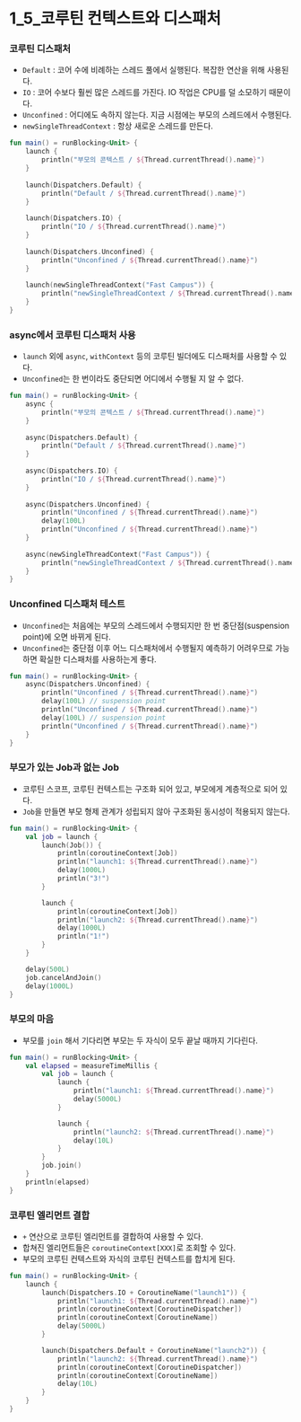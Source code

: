# 1_5_코루틴 컨텍스트와 디스패처

### 코루틴 디스패처
- `Default` : 코어 수에 비례하는 스레드 풀에서 실행된다. 복잡한 연산을 위해 사용된다.
- `IO` : 코어 수보다 훨씬 많은 스레드를 가진다. IO 작업은 CPU를 덜 소모하기 때문이다.
- `Unconfined` : 어디에도 속하지 않는다. 지금 시점에는 부모의 스레드에서 수행된다.
- `newSingleThreadContext` : 항상 새로운 스레드를 만든다.

```kotlin
fun main() = runBlocking<Unit> {
    launch {
        println("부모의 콘텍스트 / ${Thread.currentThread().name}")
    }
    
    launch(Dispatchers.Default) {
        println("Default / ${Thread.currentThread().name}")
    }
    
    launch(Dispatchers.IO) {
        println("IO / ${Thread.currentThread().name}")
    }
    
    launch(Dispatchers.Unconfined) {
        println("Unconfined / ${Thread.currentThread().name}")
    }
    
    launch(newSingleThreadContext("Fast Campus")) {
        println("newSingleThreadContext / ${Thread.currentThread().name}")
    }
}
```

### async에서 코루틴 디스패처 사용
- `launch` 외에 `async`, `withContext` 등의 코루틴 빌더에도 디스패처를 사용할 수 있다.
- `Unconfined`는 한 번이라도 중단되면 어디에서 수행될 지 알 수 없다.

```kotlin
fun main() = runBlocking<Unit> {
    async {
        println("부모의 콘텍스트 / ${Thread.currentThread().name}")
    }
    
    async(Dispatchers.Default) {
        println("Default / ${Thread.currentThread().name}")
    }
    
    async(Dispatchers.IO) {
        println("IO / ${Thread.currentThread().name}")
    }
    
    async(Dispatchers.Unconfined) {
        println("Unconfined / ${Thread.currentThread().name}")
        delay(100L)
        println("Unconfined / ${Thread.currentThread().name}")
    }
     
    async(newSingleThreadContext("Fast Campus")) {
        println("newSingleThreadContext / ${Thread.currentThread().name}")
    }
}
```

### Unconfined 디스패처 테스트
- `Unconfined`는 처음에는 부모의 스레드에서 수행되지만 한 번 중단점(suspension point)에 오면 바뀌게 된다.
- `Unconfined`는 중단점 이후 어느 디스패처에서 수행될지 예측하기 어려우므로 가능하면 확실한 디스패처를 사용하는게 좋다.
    
```kotlin
fun main() = runBlocking<Unit> {
    async(Dispatchers.Unconfined) {
        println("Unconfined / ${Thread.currentThread().name}")
        delay(100L) // suspension point
        println("Unconfined / ${Thread.currentThread().name}")
        delay(100L) // suspension point
        println("Unconfined / ${Thread.currentThread().name}")
    }
}
```

### 부모가 있는 Job과 없는 Job
- 코루틴 스코프, 코루틴 컨텍스트는 구조화 되어 있고, 부모에게 계층적으로 되어 있다.
- `Job`을 만들면 부모 형제 관계가 성립되지 않아 구조화된 동시성이 적용되지 않는다.

```kotlin
fun main() = runBlocking<Unit> { 
    val job = launch {
        launch(Job()) {
            println(coroutineContext[Job])
            println("launch1: ${Thread.currentThread().name}")
            delay(1000L)
            println("3!")
        }

        launch {
            println(coroutineContext[Job])
            println("launch2: ${Thread.currentThread().name}")
            delay(1000L)
            println("1!")
        }
    }

    delay(500L)
    job.cancelAndJoin()
    delay(1000L)
}
```

### 부모의 마음
- 부모를 `join` 해서 기다리면 부모는 두 자식이 모두 끝날 때까지 기다린다.

```kotlin
fun main() = runBlocking<Unit> {
    val elapsed = measureTimeMillis {
        val job = launch {
            launch {
                println("launch1: ${Thread.currentThread().name}")
                delay(5000L)
            }

            launch {
                println("launch2: ${Thread.currentThread().name}")
                delay(10L)
            }
        }
        job.join()
    }
    println(elapsed)
}
```

### 코루틴 엘리먼트 결합
- `+` 연산으로 코루틴 엘리먼트를 결합하여 사용할 수 있다.
- 합쳐진 엘리먼트들은 `coroutineContext[XXX]`로 조회할 수 있다.
- 부모의 코루틴 컨텍스트와 자식의 코루틴 컨텍스트를 합치게 된다.

```kotlin
fun main() = runBlocking<Unit> {
    launch {
        launch(Dispatchers.IO + CoroutineName("launch1")) { 
            println("launch1: ${Thread.currentThread().name}")
            println(coroutineContext[CoroutineDispatcher])
            println(coroutineContext[CoroutineName])
            delay(5000L)
        }

        launch(Dispatchers.Default + CoroutineName("launch2")) {
            println("launch2: ${Thread.currentThread().name}")
            println(coroutineContext[CoroutineDispatcher])
            println(coroutineContext[CoroutineName])
            delay(10L)
        }
    }
}
```